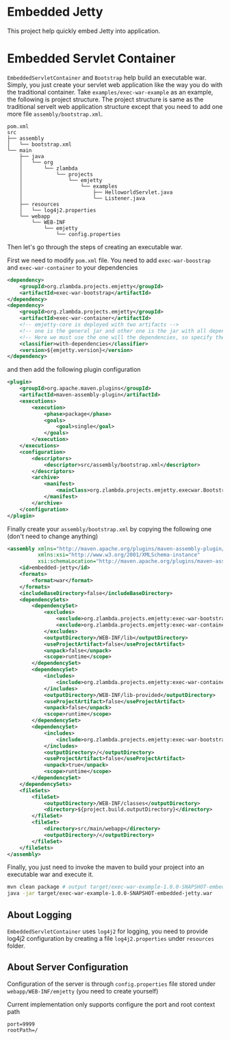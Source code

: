# Embedded Jetty
This project help quickly embed Jetty into application.

# Embedded Servlet Container
`EmbeddedServletContainer` and `Bootstrap` help build an executable war. Simply, you just create your servlet web application like the way you do with the traditional container.
Take `examples/exec-war-example` as an example, the following is project structure. The project structure is same as the traditional servelt web application structure except that you need to add one more file `assembly/bootstrap.xml`.

```
pom.xml
src
├── assembly
│   └── bootstrap.xml
└── main
    ├── java
    │   └── org
    │       └── zlambda
    │           └── projects
    │               └── emjetty
    │                   └── examples
    │                       ├── HelloworldServlet.java
    │                       └── Listener.java
    ├── resources
    │   └── log4j2.properties
    └── webapp
        └── WEB-INF
            └── emjetty
                └── config.properties
```

Then let's go through the steps of creating an executable war.

First we need to modify `pom.xml` file. You need to add `exec-war-boostrap` and `exec-war-container` to your dependencies

```xml
<dependency>
    <groupId>org.zlambda.projects.emjetty</groupId>
    <artifactId>exec-war-bootstrap</artifactId>
</dependency>
<dependency>
    <groupId>org.zlambda.projects.emjetty</groupId>
    <artifactId>exec-war-container</artifactId>
    <!-- emjetty-core is deployed with two artifacts -->
    <!-- one is the general jar and other one is the jar with all dependencies (jetty) -->
    <!-- Here we must use the one will the dependencies, so specify the classifier to select it -->
    <classifier>with-dependencies</classifier>
    <version>${emjetty.version}</version>
</dependency>
```

and then add the following plugin configuration

```xml
<plugin>
    <groupId>org.apache.maven.plugins</groupId>
    <artifactId>maven-assembly-plugin</artifactId>
    <executions>
        <execution>
            <phase>package</phase>
            <goals>
                <goal>single</goal>
            </goals>
        </execution>
    </executions>
    <configuration>
        <descriptors>
            <descriptor>src/assembly/bootstrap.xml</descriptor>
        </descriptors>
        <archive>
            <manifest>
                <mainClass>org.zlambda.projects.emjetty.execwar.Bootstrap</mainClass>
            </manifest>
        </archive>
    </configuration>
</plugin>
```

Finally create your `assembly/bootstrap.xml` by copying the following one (don't need to change anything)

```xml
<assembly xmlns="http://maven.apache.org/plugins/maven-assembly-plugin/assembly/1.1.3"
          xmlns:xsi="http://www.w3.org/2001/XMLSchema-instance"
          xsi:schemaLocation="http://maven.apache.org/plugins/maven-assembly-plugin/assembly/1.1.3 http://maven.apache.org/xsd/assembly-1.1.3.xsd">
    <id>embedded-jetty</id>
    <formats>
        <format>war</format>
    </formats>
    <includeBaseDirectory>false</includeBaseDirectory>
    <dependencySets>
        <dependencySet>
            <excludes>
                <exclude>org.zlambda.projects.emjetty:exec-war-bootstrap</exclude>
                <exclude>org.zlambda.projects.emjetty:exec-war-container</exclude>
            </excludes>
            <outputDirectory>/WEB-INF/lib</outputDirectory>
            <useProjectArtifact>false</useProjectArtifact>
            <unpack>false</unpack>
            <scope>runtime</scope>
        </dependencySet>
        <dependencySet>
            <includes>
                <include>org.zlambda.projects.emjetty:exec-war-container</include>
            </includes>
            <outputDirectory>/WEB-INF/lib-provided</outputDirectory>
            <useProjectArtifact>false</useProjectArtifact>
            <unpack>false</unpack>
            <scope>runtime</scope>
        </dependencySet>
        <dependencySet>
            <includes>
                <include>org.zlambda.projects.emjetty:exec-war-bootstrap</include>
            </includes>
            <outputDirectory>/</outputDirectory>
            <useProjectArtifact>false</useProjectArtifact>
            <unpack>true</unpack>
            <scope>runtime</scope>
        </dependencySet>
    </dependencySets>
    <fileSets>
        <fileSet>
            <outputDirectory>/WEB-INF/classes</outputDirectory>
            <directory>${project.build.outputDirectory}</directory>
        </fileSet>
        <fileSet>
            <directory>src/main/webapp</directory>
            <outputDirectory>/</outputDirectory>
        </fileSet>
    </fileSets>
</assembly>
```

Finally, you just need to invoke the maven to build your project into an executable war and execute it.

```bash
mvn clean package # output target/exec-war-example-1.0.0-SNAPSHOT-embedded-jetty.war
java -jar target/exec-war-example-1.0.0-SNAPSHOT-embedded-jetty.war
```

## About Logging
`EmbeddedServletContainer` uses `log4j2` for logging, you need to provide log4j2 configuration by creating a file `log4j2.properties` under `resources` folder.

## About Server Configuration
Configuration of the server is through `config.properties` file stored under `webapp/WEB-INF/emjetty` (you need to create yourself)

Current implementation only supports configure the port and root context path

```
port=9999
rootPath=/
```

